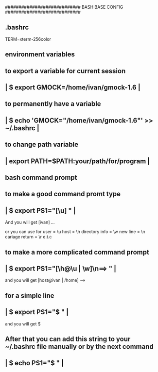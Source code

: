 ############################
 BASH BASE CONFIG
 ############################

 .bashrc
 --------
 TERM=xterm-256color

 environment variables
 -------------

 to export a variable for current session
 ------------------------------------------------------------------------
 | $ export GMOCK=/home/ivan/gmock-1.6					|
 ------------------------------------------------------------------------
 to permanently have a variable
 ------------------------------------------------------------------------
 | $ echo 'GMOCK="/home/ivan/gmock-1.6"' >> ~/.bashrc			|
 ------------------------------------------------------------------------
 to change path variable
 ------------------------------------------------------------------------
 | export PATH=$PATH:your/path/for/program				|
 ------------------------------------------------------------------------	

 bash command prompt
 -------------

 to make a good command promt type
 ------------------------------------------------------------------------
 | $ export PS1="[\u] "							|
 ------------------------------------------------------------------------
 And you will get
 [ivan] ...

 or you can use for 
 user = \u
 host = \h
 directory info = \w
 new line = \n
 cariage return = \r
 e.t.c

 to make a more complicated command prompt
 ------------------------------------------------------------------------
 | $ export PS1="[\h@\u | \w]\n==> "					|
 ------------------------------------------------------------------------
 and you will get
 [host@ivan | /home]
 ==>

 for a simple line
 ------------------------------------------------------------------------ 
 | $ export PS1="$ "							|
 ------------------------------------------------------------------------
 and you will get
 $

 After that you can add this string to your ~/.bashrc file manually or
 by the next command
 ------------------------------------------------------------------------
 | $ echo PS1="$ "							|
 ------------------------------------------------------------------------